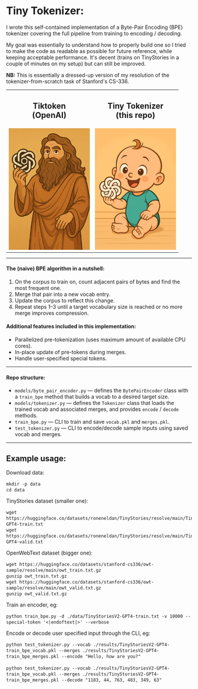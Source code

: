 # Tiny Tokenizer:
I wrote this self-contained implementation of a Byte-Pair Encoding (BPE) tokenizer covering the full pipeline from training to encoding / decoding.

My goal was essentially to understand how to properly build one so I tried to make the code as readable as possible for future reference, while keeping acceptable performance. It's decent (trains on TinyStories in a couple of minutes on my setup) but can still be improved.

**NB:** This is essentially a dressed-up version of my resolution of the tokenizer-from-scratch task of Stanford's CS-336.

<p align="center">
  <table>
    <tr>
      <td align="center"><h2><b>Tiktoken</b> <br/>(OpenAI)</h2></td>
      <td align="center"><h2><b>Tiny Tokenizer</b> <br/>(this repo)</h2></td>
    </tr>
    <tr>
      <td align="center"><img src="./illus/repo_illu.png" width="220"/></td>
      <td align="center"><img src="./illus/repo_illu_2.png" width="220"/></td>
    </tr>
  </table>
</p>

---

#### The (naive) BPE algorithm in a nutshell:
1. On the corpus to train on, count adjacent pairs of bytes and find the most frequent one.
2. Merge that pair into a new vocab entry.
3. Update the corpus to reflect this change.
4. Repeat steps 1–3 until a target vocabulary size is reached or no more merge improves compression.


#### Additional features included in this implementation:
- Parallelized pre-tokenization (uses maximum amount of available CPU cores).
- In-place update of pre-tokens during merges.
- Handle user-specified special tokens.

---
#### Repo structure:

- `models/byte_pair_encoder.py` — defines the `BytePairEncoder` class with a `train_bpe` method that builds a vocab to a desired target size.
- `models/tokenizer.py` — defines the `Tokenizer` class that loads the trained vocab and associated merges, and provides `encode` / `decode` methods.
- `train_bpe.py` — CLI to train and save `vocab.pkl` and `merges.pkl`.
- `test_tokenizer.py` — CLI to encode/decode sample inputs using saved vocab and merges.

---

## Example usage:

Download data:
```
mkdir -p data
cd data
```
TinyStories dataset (smaller one):

```
wget https://huggingface.co/datasets/roneneldan/TinyStories/resolve/main/TinyStoriesV2-GPT4-train.txt
wget https://huggingface.co/datasets/roneneldan/TinyStories/resolve/main/TinyStoriesV2-GPT4-valid.txt
```
OpenWebText dataset (bigger one):
```
wget https://huggingface.co/datasets/stanford-cs336/owt-sample/resolve/main/owt_train.txt.gz
gunzip owt_train.txt.gz
wget https://huggingface.co/datasets/stanford-cs336/owt-sample/resolve/main/owt_valid.txt.gz
gunzip owt_valid.txt.gz
```

Train an encoder, eg:
```
python train_bpe.py -d ./data/TinyStoriesV2-GPT4-train.txt -v 10000 --special-token '<|endoftext|>' --verbose
```

Encode or decode user specified input through the CLI, eg:
```
python test_tokenizer.py --vocab ./results/TinyStoriesV2-GPT4-train_bpe_vocab.pkl --merges ./results/TinyStoriesV2-GPT4-train_bpe_merges.pkl --encode "Hello, how are you?"

python test_tokenizer.py --vocab ./results/TinyStoriesV2-GPT4-train_bpe_vocab.pkl --merges ./results/TinyStoriesV2-GPT4-train_bpe_merges.pkl --decode "1183, 44, 763, 483, 349, 63"
```
